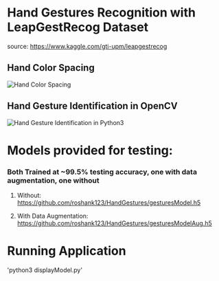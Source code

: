 # Hand Gestures Recognition with LeapGestRecog Dataset
source: https://www.kaggle.com/gti-upm/leapgestrecog
## Hand Color Spacing
![Hand Color Spacing](https://github.com/roshank123/HandGestures/blob/master/Screen%20Shot%202020-05-20%20at%2012.46.14%20PM.png)

## Hand Gesture Identification in OpenCV
![Hand Gesture Identification in Python3](https://github.com/roshank123/HandGestures/blob/master/Screen%20Shot%202020-05-20%20at%2012.45.45%20PM.png)

# Models provided for testing:

### Both Trained at ~99.5% testing accuracy, one with data augmentation, one without
1. Without: https://github.com/roshank123/HandGestures/gesturesModel.h5

2. With Data Augmentation: https://github.com/roshank123/HandGestures/gesturesModelAug.h5

# Running Application
'python3 displayModel.py'
